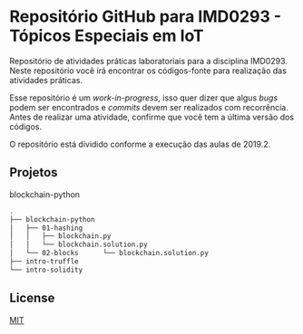 # Repositório GitHub para IMD0293 - Tópicos Especiais em IoT

Repositório de atividades práticas laboratoriais para a disciplina IMD0293. Neste repositório você irá encontrar os códigos-fonte para realização das atividades práticas.

Esse repositório é um *work-in-progress*, isso quer dizer que algus *bugs* podem ser encontrados e *commits* devem ser realizados com recorrência. Antes de realizar uma atividade, confirme que você tem a última versão dos códigos.

O repositório está dividido conforme a execução das aulas de 2019.2.

## Projetos

blockchain-python

```bash
.
├── blockchain-python
│   ├── 01-hashing
│   │   ├── blockchain.py
│   │   └── blockchain.solution.py
│   └── 02-blocks      └── blockchain.solution.py
├── intro-truffle
└── intro-solidity

```

## License
[MIT](https://choosealicense.com/licenses/mit/)
